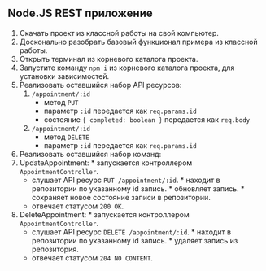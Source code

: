 ## Node.JS REST приложение

1. Скачать проект из классной работы на свой компьютер.
2. Досконально разобрать базовый функционал примера из классной работы.
3. Открыть терминал из корневого каталога проекта.
4. Запустите команду `npm i` из корневого каталога проекта, для установки зависимостей.
5. Реализовать оставшийся набор API ресурсов:
	1. `/appointment/:id`
		* метод `PUT`
		* параметр `:id` передается как `req.params.id`
		* состояние `{ completed: boolean }` передается как `req.body`
	2. `/appointment/:id`
		* метод `DELETE`
		* параметр `:id` передается как `req.params.id`
6. Реализовать оставшийся набор команд:
  1. UpdateAppointment:
    * запускается контроллером `AppointmentController`.
		* слушает API ресурс `PUT /appointment/:id`.
    * находит в репозитории по указанному id запись.
    * обновляет запись.
    * сохраняет новое состояние записи в репозитории.
		* отвечает статусом `200 OK`.
  2. DeleteAppointment:
    * запускается контроллером `AppointmentController`.
		* слушает API ресурс `DELETE /appointment/:id`.
    * находит в репозитории по указанному id запись.
    * удаляет запись из репозитория.
		* отвечает статусом `204 NO CONTENT`.

